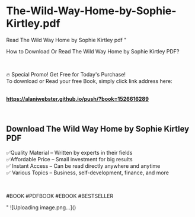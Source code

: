 # The-Wild-Way-Home-by-Sophie-Kirtley.pdf
Read The Wild Way Home by Sophie Kirtley pdf
"<p>How to Download Or Read The Wild Way Home by Sophie Kirtley PDF?</p>
<p>&nbsp;</p>
<p>&#128293;  Special Promo! Get Free for Today's Purchase!<br />To download or Read your free Book, simply click link address here:&nbsp;<br />&nbsp;</p>
<p><a href=""https://alaniwebster.github.io/push/?book=1526616289""><strong>https://alaniwebster.github.io/push/?book=1526616289</strong></a></p>
<p>&nbsp;</p>
<h2>Download The Wild Way Home by Sophie Kirtley PDF</h2>
<p>&#x2705;Quality Material &ndash; Written by experts in their fields<br />&#x2705;Affordable Price &ndash; Small investment for big results<br />&#x2705; Instant Access &ndash; Can be read directly anywhere and anytime<br />&#x2705; Various Topics &ndash; Business, self-development, finance, and more</p>
<p>&nbsp;</p>
<p>#BOOK #PDFBOOK #EBOOK #BESTSELLER</p>
"
![Uploading image.png…]()
